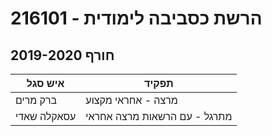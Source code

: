 # 216101 - הרשת כסביבה לימודית

## חורף 2019-2020

| איש סגל | תפקיד |
| ---- | ---- |
| ברק מרים | מרצה - אחראי מקצוע |
| עסאקלה שאדי | מתרגל - עם הרשאות מרצה אחראי |

